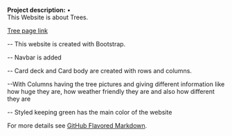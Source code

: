 
**Project description:** •	
This Website is about Trees.

[Tree page link](https://renujaishankar.github.io/treeRepo/)


-- This website is created with Bootstrap.

-- Navbar is added

-- Card deck and Card body are created with rows and columns.

--With Columns having the tree pictures and giving different information like how huge they are, how weather friendly they are and also how different they are

-- Styled keeping green has the main color of the website 


For more details see [GitHub Flavored Markdown](https://guides.github.com/features/mastering-markdown/).
